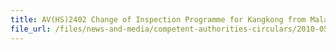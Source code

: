 ```yaml
---
title: AV(HS)2402 Change of Inspection Programme for Kangkong from Malaysia 
file_url: /files/news-and-media/competent-authorities-circulars/2010-05-07-CA2.pdf
---
```

